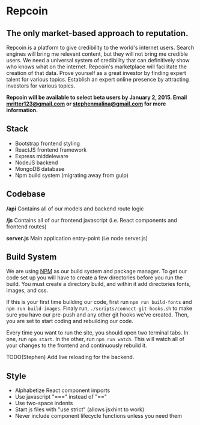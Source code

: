 # Repcoin
## The only market-based approach to reputation.

Repcoin is a platform to give credibility to the world's internet users. Search engines will bring me relevant content, but they will not bring me credible users. We need a universal system of credibility that can definitively show who knows what on the internet. Repcoin's marketplace will facilitate the creation of that data.
Prove yourself as a great investor by finding expert talent for various topics.
Establish an expert online presence by attracting investors for various topics.

**Repcoin will be available to select beta users by January 2, 2015. Email mritter123@gmail.com or stephenmalina@gmail.com for more information.**

## Stack
- Bootstrap frontend styling
- ReactJS frontend framework
- Express middeleware
- NodeJS backend
- MongoDB database
- Npm build system (migrating away from gulp)

## Codebase
**/api**
Contains all of our models and backend route logic

**/js**
Contains all of our frontend javascript (i.e. React components and frontend routes)

**server.js**
Main application entry-point (i.e node server.js)

## Build System
We are using [NPM](http://www.npmjs.org/) as our build system and package manager. To get our code
set up you will have to create a few directories before you run the build. You must create a
directory build, and within it add directories fonts, images, and css.

If this is your first time building our code, first run `npm run build-fonts` and `npm run
build-images`. Finaly run, ```./scripts/connect-git-hooks.sh``` to make sure you have our pre-push
and any other git hooks we've created. Then, you are set to start coding and rebuilding our code.

Every time you want to run the site, you should open two terminal tabs. In one, run
`npm start`. In the other, run `npm run watch`. This will watch all of your changes to the frontend
and continuously rebuild it.

TODO(Stephen) Add live reloading for the backend.

## Style
- Alphabetize React component imports
- Use javascript "===" instead of "=="
- Use two-space indents
- Start js files with "use strict" (allows jsxhint to work)
- Never include component lifecycle functions unless you need them
